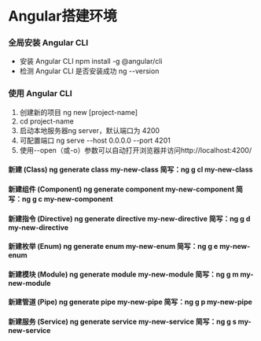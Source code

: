 # Angular搭建环境

### 全局安装 Angular CLI

- 安装 Angular CLI npm install -g @angular/cli
- 检测 Angular CLI 是否安装成功 ng --version

### 使用 Angular CLI

1. 创建新的项目 ng new [project-name]
2. cd project-name
3. 启动本地服务器ng server，默认端口为 4200 
4.  可配置端口 ng serve --host 0.0.0.0 --port 4201
5.  使用--open（或-o）参数可以自动打开浏览器并访问http://localhost:4200/


#### 新建 (Class)	ng generate class my-new-class	简写：ng g cl my-new-class
#### 新建组件 (Component)	ng generate component my-new-component	简写：ng g c my-new-component
#### 新建指令 (Directive)	ng generate directive my-new-directive	简写：ng g d my-new-directive
#### 新建枚举 (Enum)	ng generate enum my-new-enum	  简写：ng g e my-new-enum
#### 新建模块 (Module)	ng generate module my-new-module	  简写：ng g m my-new-module
#### 新建管道 (Pipe)	ng generate pipe my-new-pipe	  简写：ng g p my-new-pipe
#### 新建服务 (Service)	ng generate service my-new-service	简写：ng g s my-new-service